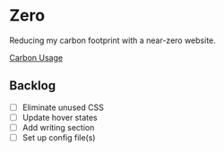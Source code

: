 # Zero
Reducing my carbon footprint with a near-zero website.

[Carbon Usage](https://digitalbeacon.co/report/calebjolliffe-co)

## Backlog
- [ ] Eliminate unused CSS
- [ ] Update hover states
- [ ] Add writing section
- [ ] Set up config file(s)
